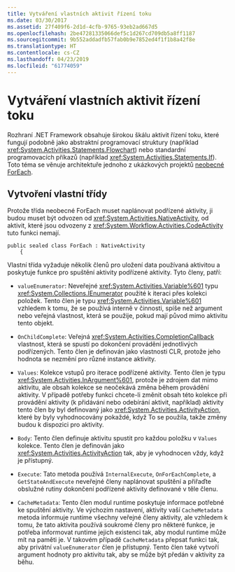 ```yaml
---
title: Vytváření vlastních aktivit řízení toku
ms.date: 03/30/2017
ms.assetid: 27f409f6-2d1d-4cfb-9765-93eb2ad667d5
ms.openlocfilehash: 2be47281335066def5c1d267cd709db5a8ff1187
ms.sourcegitcommit: 9b552addadfb57fab0b9e7852ed4f1f1b8a42f8e
ms.translationtype: HT
ms.contentlocale: cs-CZ
ms.lasthandoff: 04/23/2019
ms.locfileid: "61774059"
---
```

# <a name="creating-custom-flow-control-activities"></a>Vytváření vlastních aktivit řízení toku
Rozhraní .NET Framework obsahuje širokou škálu aktivit řízení toku, které fungují podobně jako abstraktní programovací struktury (například <xref:System.Activities.Statements.Flowchart>) nebo standardní programovacích příkazů (například <xref:System.Activities.Statements.If>). Toto téma se věnuje architektuře jednoho z ukázkových projektů [neobecné ForEach](./samples/non-generic-foreach.md).  
  
## <a name="creating-the-custom-class"></a>Vytvoření vlastní třídy  
 Protože třída neobecné ForEach muset naplánovat podřízené aktivity, ji budou muset být odvozen od <xref:System.Activities.NativeActivity>, od aktivit, které jsou odvozeny z <xref:System.Workflow.Activities.CodeActivity> tuto funkci nemají.  
  
```  
public sealed class ForEach : NativeActivity  
    {  
```  
  
 Vlastní třída vyžaduje několik členů pro uložení data používaná aktivitou a poskytuje funkce pro spuštění aktivity podřízené aktivity. Tyto členy, patří:  
  
- `valueEnumerator`: Neveřejné <xref:System.Activities.Variable%601> typu <xref:System.Collections.IEnumerator> použité k iteraci přes kolekci položek. Tento člen je typu <xref:System.Activities.Variable%601> vzhledem k tomu, že se používá interně v činnosti, spíše než argument nebo veřejná vlastnost, která se použije, pokud mají původ mimo aktivitu tento objekt.  
  
- `OnChildComplete`: Veřejná <xref:System.Activities.CompletionCallback> vlastnost, která se spustí po dokončení provádění jednotlivých podřízených. Tento člen je definován jako vlastnosti CLR, protože jeho hodnota se nezmění pro různé instance aktivity.  
  
- `Values`: Kolekce vstupů pro iterace podřízené aktivity. Tento člen je typu <xref:System.Activities.InArgument%601>, protože je zdrojem dat mimo aktivitu, ale obsah kolekce se neočekává změna během provádění aktivity. V případě potřeby funkci chcete-li změnit obsah této kolekce při provádění aktivity (k přidávání nebo odebírání aktivit, například) aktivity tento člen by byl definovaný jako <xref:System.Activities.ActivityAction>, které by byly vyhodnocovány pokaždé, když To se použila, takže změny budou k dispozici pro aktivity.  
  
- `Body`: Tento člen definuje aktivitu spustit pro každou položku v `Values` kolekce. Tento člen je definován jako <xref:System.Activities.ActivityAction> tak, aby je vyhodnocen vždy, když je přístupný.  
  
- `Execute`: Tato metoda používá `InternalExecute`, `OnForEachComplete`, a `GetStateAndExecute` neveřejné členy naplánovat spuštění a přiřaďte obslužné rutiny dokončení podřízené aktivity definované v těle členu.  
  
- `CacheMetadata`: Tento člen modul runtime poskytuje informace potřebné ke spuštění aktivity. Ve výchozím nastavení, aktivity vaší `CacheMetadata` metoda informuje runtime všechny veřejné členy aktivity, ale vzhledem k tomu, že tato aktivita používá soukromé členy pro některé funkce, je potřeba informovat runtime jejich existenci tak, aby modul runtime může mít na paměti je. V takovém případě `CacheMetadata` přepsat funkci tak, aby privátní `valueEnumerator` člen je přístupný. Tento člen také vytvoří argument hodnoty pro aktivitu tak, aby se může být předán v aktivity za běhu.
